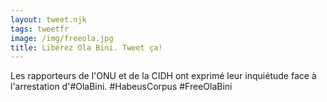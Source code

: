 ```yaml
---
layout: tweet.njk
tags: tweetfr
image: /img/freeola.jpg
title: Libérez Ola Bini. Tweet ça!
---
```

Les rapporteurs de l'ONU et de la CIDH ont exprimé leur inquiétude face à l'arrestation d'#OlaBini.
#HabeusCorpus
#FreeOlaBini
